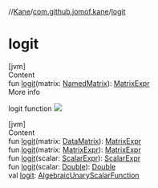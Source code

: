 //[Kane](../index.md)/[com.github.jomof.kane](index.md)/[logit](logit.md)



# logit  
[jvm]  
Content  
fun [logit](logit.md)(matrix: [NamedMatrix](../com.github.jomof.kane.impl/-named-matrix/index.md)): [MatrixExpr](-matrix-expr/index.md)  
More info  


logit function ![](https://jomof.github.io/kane/figures/logit-profile.svg)

  


[jvm]  
Content  
fun [logit](logit.md)(matrix: [DataMatrix](../com.github.jomof.kane.impl/-data-matrix/index.md)): [MatrixExpr](-matrix-expr/index.md)  
fun [logit](logit.md)(matrix: [MatrixExpr](-matrix-expr/index.md)): [MatrixExpr](-matrix-expr/index.md)  
fun [logit](logit.md)(scalar: [ScalarExpr](-scalar-expr/index.md)): [ScalarExpr](-scalar-expr/index.md)  
fun [logit](logit.md)(scalar: [Double](https://kotlinlang.org/api/latest/jvm/stdlib/kotlin/-double/index.html)): [Double](https://kotlinlang.org/api/latest/jvm/stdlib/kotlin/-double/index.html)  
val [logit](logit.md): [AlgebraicUnaryScalarFunction](../com.github.jomof.kane.impl.functions/-algebraic-unary-scalar-function/index.md)  




